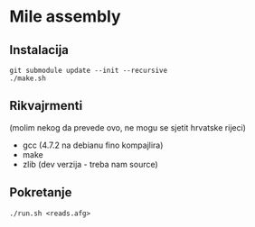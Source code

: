 Mile assembly
=============

Instalacija
-----------

    git submodule update --init --recursive
    ./make.sh

Rikvajrmenti
------------
(molim nekog da prevede ovo, ne mogu se sjetit hrvatske rijeci)
- gcc (4.7.2 na debianu fino kompajlira)
- make
- zlib (dev verzija - treba nam source)


Pokretanje
----------

    ./run.sh <reads.afg>
